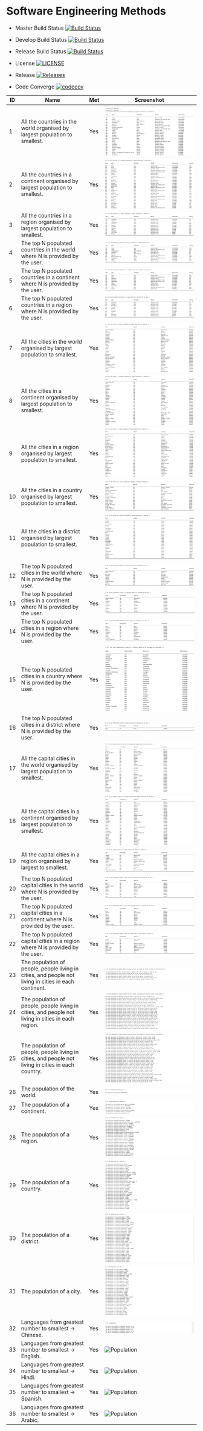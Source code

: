 # Software Engineering Methods

- Master Build Status [![Build Status](https://travis-ci.com/Ngwe-Yee/group5.svg?token=qEFPEJQShUQhFCtYFwst&branch=master)](https://travis-ci.com/Ngwe-Yee/group5)

- Develop Build Status [![Build Status](https://travis-ci.com/Ngwe-Yee/group5.svg?token=qEFPEJQShUQhFCtYFwst&branch=develop)](https://travis-ci.com/Ngwe-Yee/group5)

- Release Build Status [![Build Status](https://travis-ci.com/Ngwe-Yee/group5.svg?token=qEFPEJQShUQhFCtYFwst&branch=release)](https://travis-ci.com/Ngwe-Yee/group5)

- License [![LICENSE](https://img.shields.io/github/license/Ngwe-Yee/group5.svg?style=flat-round)](https://github.com/Ngwe-Yee/group5/blob/master/LICENSE)

- Release [![Releases](https://img.shields.io/github/release/Ngwe-Yee/group5/all.svg?style=flat-round)](https://github.com/Ngwe-Yee/group5/releases)

- Code Converge [![codecov](https://codecov.io/gh/Ngwe-Yee/group5/branch/master/graph/badge.svg?token=SSJTG10WL0)](https://codecov.io/gh/Ngwe-Yee/group5)

| ID | Name | Met | Screenshot |
| ------- | ----------- | ------- | ----------- |
| 1 | All the countries in the world organised by largest population to smallest. | Yes | ![Population](images/1.png)
| 2 | All the countries in a continent organised by largest population to smallest. | Yes | ![Population](images/2.png)
| 3 | All the countries in a region organised by largest population to smallest. | Yes | ![Population](images/3.png)
| 4 | The top N populated countries in the world where N is provided by the user. | Yes | ![Population](images/4.png)
| 5 | The top N populated countries in a continent where N is provided by the user. | Yes | ![Population](images/5.png)
| 6 | The top N populated countries in a region where N is provided by the user. | Yes | ![Population](images/6.png)
| 7 | All the cities in the world organised by largest population to smallest. | Yes | ![Population](images/7.png)
| 8 | All the cities in a continent organised by largest population to smallest. | Yes | ![Population](images/8.png)
| 9 | All the cities in a region organised by largest population to smallest. | Yes | ![Population](images/9.png)
| 10 | All the cities in a country organised by largest population to smallest. | Yes | ![Population](images/10.png)
| 11 | All the cities in a district organised by largest population to smallest. | Yes | ![Population](images/11.png)
| 12 | The top N populated cities in the world where N is provided by the user. | Yes | ![Population](images/12.png)
| 13 | The top N populated cities in a continent where N is provided by the user. | Yes | ![Population](images/13.png)
| 14 | The top N populated cities in a region where N is provided by the user. | Yes | ![Population](images/14.png)
| 15 | The top N populated cities in a country where N is provided by the user. | Yes | ![Population](images/15.png)
| 16 | The top N populated cities in a district where N is provided by the user. | Yes | ![Population](images/16.png)
| 17 | All the capital cities in the world organised by largest population to smallest. | Yes | ![Population](images/17.png)
| 18 | All the capital cities in a continent organised by largest population to smallest. | Yes | ![Population](images/18.png)
| 19 | All the capital cities in a region organised by largest to smallest. | Yes | ![Population](images/19.png)
| 20 | The top N populated capital cities in the world where N is provided by the user. | Yes | ![Population](images/20.png)
| 21 | The top N populated capital cities in a continent where N is provided by the user. | Yes | ![Population](images/21.png)
| 22 | The top N populated capital cities in a region where N is provided by the user. | Yes | ![Population](images/22.png)
| 23 | The population of people, people living in cities, and people not living in cities in each continent. | Yes | ![Population](images/23.png)
| 24 | The population of people, people living in cities, and people not living in cities in each region. | Yes | ![Population](images/24.png)
| 25 | The population of people, people living in cities, and people not living in cities in each country. | Yes | ![Population](images/25.png)
| 26 | The population of the world. | Yes | ![Population](images/26.png)
| 27 | The population of a continent. | Yes | ![Population](images/27.png)
| 28 | The population of a region. | Yes | ![Population](images/28.png)
| 29 | The population of a country. | Yes | ![Population](images/29.png)
| 30 | The population of a district. | Yes | ![Population](images/30.png)
| 31 | The population of a city. | Yes | ![Population](images/31.png)
| 32 | Languages from greatest number to smallest -> Chinese. | Yes | ![Population](images/32.png)
| 33 | Languages from greatest number to smallest -> English. | Yes | ![Population](images/33.png)
| 34 | Languages from greatest number to smallest -> Hindi. | Yes | ![Population](images/34.png)
| 35 | Languages from greatest number to smallest -> Spanish. | Yes | ![Population](images/35.png)
| 36 | Languages from greatest number to smallest -> Arabic. | Yes | ![Population](images/36.png)